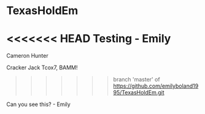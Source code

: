 # TexasHoldEm
<<<<<<< HEAD
Testing - Emily
=======

Cameron Hunter

Cracker Jack Tcox7, BAMM!
>>>>>>> branch 'master' of https://github.com/emilyboland1995/TexasHoldEm.git

Can you see this? - Emily 